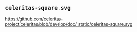 ## `celeritas-square.svg`

https://github.com/celeritas-project/celeritas/blob/develop/doc/_static/celeritas-square.svg